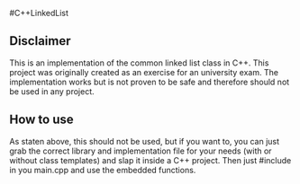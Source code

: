 #C++LinkedList
## Disclaimer
This is an implementation of the common linked list class in C++. This project was originally created as an exercise for an university exam. The implementation works but is not proven to be safe and therefore should not be used in any project.
## How to use
As staten above, this should not be used, but if you want to, you can just grab the correct library and implementation file for your needs (with or without class templates) and slap it inside a C++ project. Then just #include in you main.cpp and use the embedded functions.
